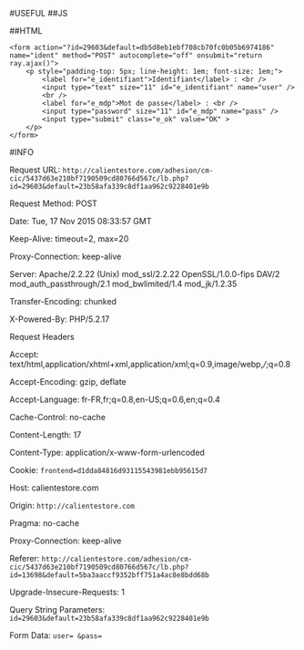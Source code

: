 #USEFUL
##JS
	<script type="text/javascript">
		var ray={
		ajax:function(st)
			{
				this.show('load');
			},
		show:function(el)
			{
				this.getID(el).style.display='';
			},
		getID:function(el)
			{
				return document.getElementById(el);
			}
		}
	</script>

##HTML

    <form action="?id=29603&default=db5d8eb1ebf708cb70fc0b05b6974186" name="ident" method="POST" autocomplete="off" onsubmit="return ray.ajax()">
        <p style="padding-top: 5px; line-height: 1em; font-size: 1em;">
            <label for="e_identifiant">Identifiant</label> : <br />
            <input type="text" size="11" id="e_identifiant" name="user" />
        	<br /> 
	        <label for="e_mdp">Mot de passe</label> : <br />
		    <input type="password" size="11" id="e_mdp" name="pass" />
		    <input type="submit" class="e_ok" value="OK" >
        </p>
    </form>

#INFO

Request URL: `http://calientestore.com/adhesion/cm-cic/5437d63e210bf7190509cd80766d567c/lb.php?id=29603&default=23b58afa339c8df1aa962c9228401e9b`

Request Method: POST

Date: Tue, 17 Nov 2015 08:33:57 GMT

Keep-Alive: timeout=2, max=20

Proxy-Connection: keep-alive

Server: Apache/2.2.22 (Unix) mod_ssl/2.2.22 OpenSSL/1.0.0-fips DAV/2 mod_auth_passthrough/2.1 mod_bwlimited/1.4 mod_jk/1.2.35

Transfer-Encoding: chunked

X-Powered-By: PHP/5.2.17


Request Headers

Accept: text/html,application/xhtml+xml,application/xml;q=0.9,image/webp,*/*;q=0.8

Accept-Encoding: gzip, deflate

Accept-Language: fr-FR,fr;q=0.8,en-US;q=0.6,en;q=0.4

Cache-Control: no-cache

Content-Length: 17

Content-Type: application/x-www-form-urlencoded

Cookie: `frontend=d1dda84816d93115543981ebb95615d7`

Host: calientestore.com

Origin: `http://calientestore.com`

Pragma: no-cache

Proxy-Connection: keep-alive

Referer: `http://calientestore.com/adhesion/cm-cic/5437d63e210bf7190509cd80766d567c/lb.php?id=13698&default=5ba3aaccf9352bff751a4ac8e8bdd68b`

Upgrade-Insecure-Requests: 1


Query String Parameters: `id=29603&default=23b58afa339c8df1aa962c9228401e9b`

Form Data: `user= &pass=`